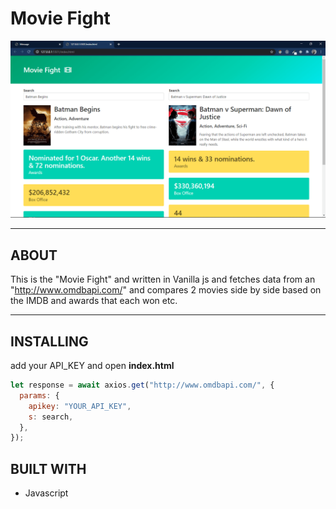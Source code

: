 # Movie Fight

![image](images/movieFight.png)

---

## ABOUT

This is the "Movie Fight" and written in Vanilla js and fetches data from an "http://www.omdbapi.com/" and compares 2 movies side by side based on the IMDB and awards that each won etc.

---

## INSTALLING

add your API_KEY and open **index.html**

```js
let response = await axios.get("http://www.omdbapi.com/", {
  params: {
    apikey: "YOUR_API_KEY",
    s: search,
  },
});
```

## BUILT WITH

- Javascript

